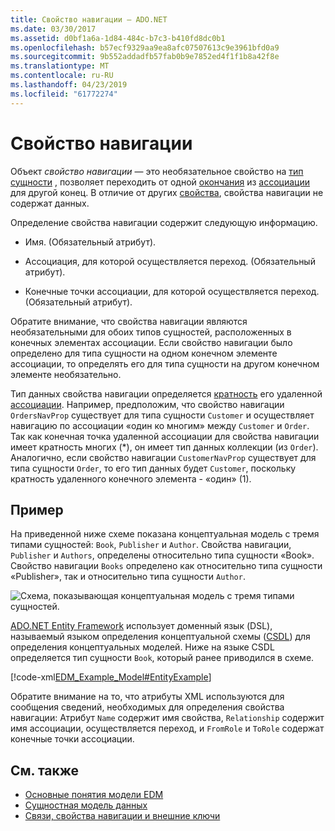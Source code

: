 ```yaml
---
title: Свойство навигации — ADO.NET
ms.date: 03/30/2017
ms.assetid: d0bf1a6a-1d84-484c-b7c3-b410fd8dc0b1
ms.openlocfilehash: b57ecf9329aa9ea8afc07507613c9e3961bfd0a9
ms.sourcegitcommit: 9b552addadfb57fab0b9e7852ed4f1f1b8a42f8e
ms.translationtype: MT
ms.contentlocale: ru-RU
ms.lasthandoff: 04/23/2019
ms.locfileid: "61772274"
---
```

# <a name="navigation-property"></a>Свойство навигации

Объект *свойство навигации* — это необязательное свойство на [тип сущности](entity-type.md) , позволяет переходить от одной [окончания](association-end.md) из [ассоциации](association-type.md) для другой конец. В отличие от других [свойства](property.md), свойства навигации не содержат данных.

Определение свойства навигации содержит следующую информацию.

- Имя. (Обязательный атрибут).

- Ассоциация, для которой осуществляется переход. (Обязательный атрибут).

- Конечные точки ассоциации, для которой осуществляется переход. (Обязательный атрибут).

Обратите внимание, что свойства навигации являются необязательными для обоих типов сущностей, расположенных в конечных элементах ассоциации. Если свойство навигации было определено для типа сущности на одном конечном элементе ассоциации, то определять его для типа сущности на другом конечном элементе необязательно.

Тип данных свойства навигации определяется [кратность](association-end-multiplicity.md) его удаленной [ассоциации](association-end.md). Например, предположим, что свойство навигации `OrdersNavProp` существует для типа сущности `Customer` и осуществляет навигацию по ассоциации «один ко многим» между `Customer` и `Order`. Так как конечная точка удаленной ассоциации для свойства навигации имеет кратность многих (\*), он имеет тип данных коллекции (из `Order`). Аналогично, если свойство навигации `CustomerNavProp` существует для типа сущности `Order`, то его тип данных будет `Customer`, поскольку кратность удаленного конечного элемента - «один» (1).

## <a name="example"></a>Пример

На приведенной ниже схеме показана концептуальная модель с тремя типами сущностей: `Book`, `Publisher` и `Author`. Свойства навигации, `Publisher` и `Authors`, определены относительно типа сущности «Book». Свойство навигации `Books` определено как относительно типа сущности «Publisher», так и относительно типа сущности `Author`.

 ![Схема, показывающая концептуальная модель с тремя типами сущностей.](./media/navigation-property/conceptual-model-entity-types-associations.gif)  

[ADO.NET Entity Framework](./ef/index.md) использует доменный язык (DSL), называемый языком определения концептуальной схемы ([CSDL](./ef/language-reference/csdl-specification.md)) для определения концептуальных моделей. Ниже на языке CSDL определяется тип сущности `Book`, который ранее приводился в схеме.

[!code-xml[EDM_Example_Model#EntityExample](~/samples/snippets/xml/VS_Snippets_Data/edm_example_model/xml/books.edmx#entityexample)]

Обратите внимание на то, что атрибуты XML используются для сообщения сведений, необходимых для определения свойства навигации: Атрибут `Name` содержит имя свойства, `Relationship` содержит имя ассоциации, осуществляется переход, и `FromRole` и `ToRole` содержат конечные точки ассоциации.

## <a name="see-also"></a>См. также

- [Основные понятия модели EDM](entity-data-model-key-concepts.md)
- [Сущностная модель данных](entity-data-model.md)
- [Связи, свойства навигации и внешние ключи](/ef/ef6/fundamentals/relationships)
